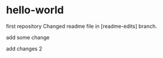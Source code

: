 # hello-world
first repository
Changed readme file in [readme-edits] branch.

add some change

add changes 2
